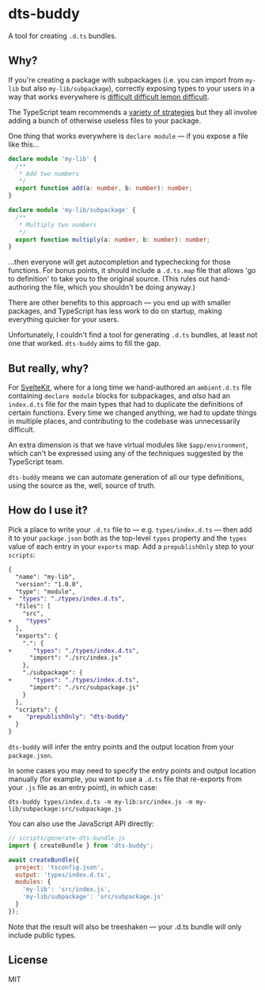 # dts-buddy

A tool for creating `.d.ts` bundles.

## Why?

If you're creating a package with subpackages (i.e. you can import from `my-lib` but also `my-lib/subpackage`), correctly exposing types to your users in a way that works everywhere is [difficult difficult lemon difficult](https://www.youtube.com/watch?v=7mAFiPVs3tM).

The TypeScript team recommends a [variety of strategies](https://github.com/andrewbranch/example-subpath-exports-ts-compat/tree/main) but they all involve adding a bunch of otherwise useless files to your package.

One thing that works everywhere is `declare module` — if you expose a file like this...

```ts
declare module 'my-lib' {
  /**
   * Add two numbers
   */
  export function add(a: number, b: number): number;
}

declare module 'my-lib/subpackage' {
  /**
   * Multiply two numbers
   */
  export function multiply(a: number, b: number): number;
}
```

...then everyone will get autocompletion and typechecking for those functions. For bonus points, it should include a `.d.ts.map` file that allows 'go to definition' to take you to the original source. (This rules out hand-authoring the file, which you shouldn't be doing anyway.)

There are other benefits to this approach — you end up with smaller packages, and TypeScript has less work to do on startup, making everything quicker for your users.

Unfortunately, I couldn't find a tool for generating `.d.ts` bundles, at least not one that worked. `dts-buddy` aims to fill the gap.

## But really, why?

For [SvelteKit](https://kit.svelte.dev), where for a long time we hand-authored an `ambient.d.ts` file containing `declare module` blocks for subpackages, and _also_ had an `index.d.ts` file for the main types that had to duplicate the definitions of certain functions. Every time we changed anything, we had to update things in multiple places, and contributing to the codebase was unnecessarily difficult.

An extra dimension is that we have virtual modules like `$app/environment`, which can't be expressed using any of the techniques suggested by the TypeScript team.

`dts-buddy` means we can automate generation of all our type definitions, using the source as the, well, source of truth.

## How do I use it?

Pick a place to write your `.d.ts` file to — e.g. `types/index.d.ts` — then add it to your `package.json` both as the top-level `types` property and the `types` value of each entry in your `exports` map. Add a `prepublishOnly` step to your `scripts`:

```diff
{
  "name": "my-lib",
  "version": "1.0.0",
  "type": "module",
+  "types": "./types/index.d.ts",
  "files": [
    "src",
+    "types"
  ],
  "exports": {
    ".": {
+      "types": "./types/index.d.ts",
      "import": "./src/index.js"
    },
    "./subpackage": {
+      "types": "./types/index.d.ts",
      "import": "./src/subpackage.js"
    }
  },
  "scripts": {
+    "prepublishOnly": "dts-buddy"
  }
}
```

`dts-buddy` will infer the entry points and the output location from your `package.json`.

In some cases you may need to specify the entry points and output location manually (for example, you want to use a `.d.ts` file that re-exports from your `.js` file as an entry point), in which case:

```
dts-buddy types/index.d.ts -m my-lib:src/index.js -m my-lib/subpackage:src/subpackage.js
```

You can also use the JavaScript API directly:

```js
// scripts/generate-dts-bundle.js
import { createBundle } from 'dts-buddy';

await createBundle({
  project: 'tsconfig.json',
  output: 'types/index.d.ts',
  modules: {
    'my-lib': 'src/index.js',
    'my-lib/subpackage': 'src/subpackage.js'
  }
});
```

Note that the result will also be treeshaken — your .d.ts bundle will only include public types.

## License

MIT
